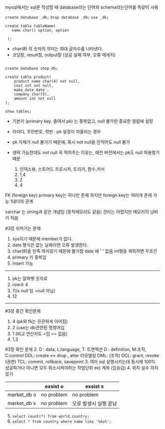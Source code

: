 mysql에서는 sql문 작성할 때 database라는 단어와 schema라는단어를 똑같이 사용

`create database _db;`
`drop database _db;`
`use _db;`
```
create table tableName(
   name char() option, option
 
 );
```



- char(8) 의 숫자의 의미는 최대 글자수를 나타낸다.
- 코딩창, result창, output창 (성공 실패 여부, 오류 메세지)

```

create database shop_db;

create table product(
	product_name char(4) not null,
    cost int not null,
    make_date date ,
    company char(5),
    amount int not null
);

show tables;
```


- 기본키 (primary key. 줄여서 pk) 는 중복없고, null 불가한 중요한 컬럼에 설정
- 아이디, 주민번호, 학번 : pk 설정이 어울리는 경우
- pk 자체가 null 불가기 때문에, 혹시 not null을 안적어도 null 불가
- 생략 가능한데도 not null 꼭 적어주는 이유는, 예전 버전에서는 pk도 null 허용했기 때문

	1. 인덱스뷰, 스토어드 프로시저, 트리거, 함수,커서
	2. 1,4
	3. 2
	4. 4

FK (foreign key)
primary key는 하나만 존재 하지만 foreign key는 여러개 존재 가능 1대다의 관계

varchar 는 string과 같은 개념임 (동적메모리도 같음) 관리는 어렵지만 메모리의 낭비가 적음

#3장 쉬어가는 문제
1) sys이기 때문에 member가 없다.
2) date 형식은 없는 날짜라면 오류 발생한다.
3) char(8)을 만족 하지않기 때문에 불가함 date 에 ' ' 없음 int형을 제외하면 무조건
4) primary 키 중복임
5) insert 가능
---
1) pk는 알파벳 숫자로
2) row수 4
3) 7(is null 임 =null 아님)
4) 12
---
#3장 중간 확인문제
1. 4 (pk와 fk는 끈끈하게 이어짐)
2. 2 (use는 db관련된 명령어임
3. 1 (비교 연산자도 =임 == 없음)
4. 1,3


#3장 확인 문제
2. 
	D : data, L:language, T: 트랜젝션
	D : definition, M:조작, C:control
	DDL: create <-> drop , alter 리모델링
	DML: (조작)
	DCL: grant, revoke (권한)
	TCL: commit, rollback, savepoint
3.  여러 sql 실행시키는데 동시에 100% 성공하거나 아니면 모두 취소시켜야하는 작업단위 ex) 계좌 (입송금)
4. 위치 실수 하지않기

|             | exsist o   | exsist x     |
| ----------- | ---------- | ------------ |
| market_db o | no problem | no problem   |
| market_db x | no problem | 오류 발생시 실행 끝남 |
5. `select count(*) from world.country; `
6. `select * from country where name like '%ko%';`


